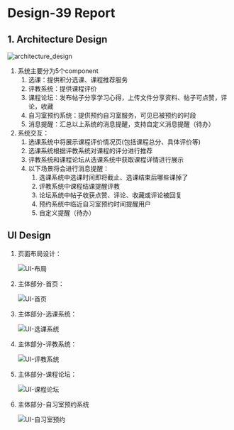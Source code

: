 # Design-39 Report

## 1. Architecture Design

![architecture_design](C:\Users\Simon\AppData\Roaming\Typora\typora-user-images\architecture_design.png)

1. 系统主要分为5个component
   1. 选课：提供积分选课、课程推荐服务
   2. 评教系统：提供课程评价
   3. 课程论坛：发布帖子分享学习心得，上传文件分享资料、帖子可点赞，评论，收藏
   4. 自习室预约系统：提供预约自习室服务，可见已被预约的时段
   5. 消息提醒：汇总以上系统的消息提醒，支持自定义消息提醒（待办）
2. 系统交互：
   1. 选课系统中将展示课程评价情况页(包括课程总分、具体评价等)
   2. 选课系统根据评教系统对课程的评分进行推荐
   3. 评教系统和课程论坛从选课系统中获取课程详情进行展示
   4. 以下场景将会进行消息提醒：
      1. 选课系统中选课时间即将截止、选课结束后哪些课掉了
      2. 评教系统中课程结课提醒评教
      3. 论坛系统中帖子收获点赞、评论、收藏或评论被回复
      4. 预约系统中临近自习室预约时间提醒用户
      5. 自定义提醒（待办）

## UI Design

1. 页面布局设计：

   ![UI-布局](C:\Users\Simon\AppData\Roaming\Typora\typora-user-images\UI-布局.png)

2. 主体部分-首页：

   ![UI-首页](C:\Users\Simon\AppData\Roaming\Typora\typora-user-images\UI-首页.png)

3. 主体部分-选课系统：

   ![UI-选课系统](C:\Users\Simon\AppData\Roaming\Typora\typora-user-images\UI-选课系统.png)

4. 主体部分-评教系统：

   ![UI-评教系统](C:\Users\Simon\AppData\Roaming\Typora\typora-user-images\UI-评教系统.png)

5. 主体部分-课程论坛：

   ![UI-课程论坛](C:\Users\Simon\AppData\Roaming\Typora\typora-user-images\UI-课程论坛.png)

6. 主体部分-自习室预约系统

   ![UI-自习室预约](C:\Users\Simon\AppData\Roaming\Typora\typora-user-images\UI-自习室预约.png)